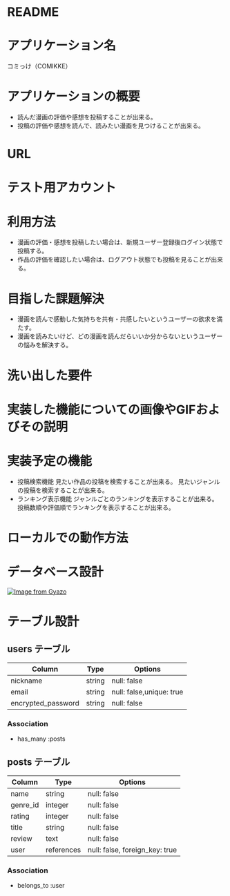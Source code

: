 # README

# アプリケーション名
コミっけ（COMIKKE）

# アプリケーションの概要
- 読んだ漫画の評価や感想を投稿することが出来る。
- 投稿の評価や感想を読んで、読みたい漫画を見つけることが出来る。

# URL

# テスト用アカウント

# 利用方法
- 漫画の評価・感想を投稿したい場合は、新規ユーザー登録後ログイン状態で投稿する。
- 作品の評価を確認したい場合は、ログアウト状態でも投稿を見ることが出来る。

# 目指した課題解決
- 漫画を読んで感動した気持ちを共有・共感したいというユーザーの欲求を満たす。
- 漫画を読みたいけど、どの漫画を読んだらいいか分からないというユーザーの悩みを解決する。

# 洗い出した要件

# 実装した機能についての画像やGIFおよびその説明

# 実装予定の機能
- 投稿検索機能
  見たい作品の投稿を検索することが出来る。
  見たいジャンルの投稿を検索することが出来る。
- ランキング表示機能
  ジャンルごとのランキングを表示することが出来る。
  投稿数順や評価順でランキングを表示することが出来る。

# ローカルでの動作方法

# データベース設計

[![Image from Gyazo](https://i.gyazo.com/6b0da28ac4f769021debfe5b9dcfd8cd.png)](https://gyazo.com/6b0da28ac4f769021debfe5b9dcfd8cd)

# テーブル設計

## users テーブル

| Column               | Type    | Options                  |
| -------------------- | ------- | ------------------------ |
| nickname             | string  | null: false              |
| email                | string  | null: false,unique: true |
| encrypted_password   | string  | null: false              |

### Association

- has_many :posts



## posts テーブル

| Column                  | Type          | Options                        |
| ----------------------- | ------------- | ------------------------------ |
| name                    | string        | null: false                    |
| genre_id                | integer       | null: false                    |
| rating                  | integer       | null: false                    |
| title                   | string        | null: false                    |
| review                  | text          | null: false                    |
| user                    | references    | null: false, foreign_key: true |

### Association

- belongs_to :user

